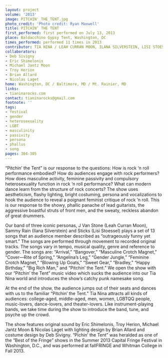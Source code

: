```yaml
---
layout: project
volume: '2013'
image: PITCHIN'_THE_TENT.jpg
photo_credit: 'Photo credit: Ryan Maxwell'
title: PITCHIN’ THE TENT
first_performed: first performed on July 13, 2013
place: Baldacchino Gypsy Tent, Washington, DC
times_performed: performed 11 times in 2013
contributor: TIA NINA / LEAH CURRAN MOON, ILANA SILVERSTEIN, LISI STOESSEL
collaborators:
- Deb Sivigny
- Eric Shimelonis
- Michael Jantz Moon
- Troy Herion
- Brian Allard
- Nicolas Laget
home: Washington, DC / Baltimore, MD / Mt. Rainier, MD
links:
- tianinarocks.com
contact: tianinarocks@gmail.com
footnote: ''
tags:
- festival
- gender
- heterosexuality
- LGBT
- masculinity
- passivity
- persona
- phallus
- song
pages: 304-305
---
```


“Pitchin’ the Tent” is our response to the questions: How is rock ‘n roll performance embodied? How do audiences engage with rock performers? How does masculine activity, feminine passivity and compulsory heterosexuality function in rock ‘n roll performance? What can modern dance learn from the structure of rock concerts? The show uses aestheticism, flashy lighting, bright costuming, persona and vocalizations to hook the audience to reveal a poignant feminist critique of rock ’n roll. This is our response to the showy, phallic panache of lead guitarists, the aggressive boastful struts of front men, and the sweaty, reckless abandon of great drummers.

Our band of three iconic personas, J Van Stone (Leah Curran Moon), Sammy Rain (Ilana Silverstein) and Sticks (Lisi Stoessel) plays a set of 13 songs that an audience member described as “outrageously funny yet smart.” The songs are performed through movement to recorded original tracks. The songs vary in tempo, musical quality, genre and reference to gender. The songs are: “Arrival,” “Bangover,” “Masculine Crotch Magnet,” “Cover—Rite of Spring,” “Angelina’s Leg,” “Gender Jungle,” “Feminine Crotch Magnet,” “Blowing Up Goats,” “Sweet Gear,” “Bradley,” “Happy Birthday,” “Big Rich Man,” and “Pitchin’ the Tent.” We open the show with our “Pitchin’ the Tent” music video which sucks the audience into our Tia Nina world and introduces the show’s catchy punk namesake song.

At the end of the show, the audience jumps out of their seats and dances with us to the familiar “Pitchin’ the Tent.” Tia Nina attracts all kinds of audiences: college-aged, middle-aged, men, women, LGBTQQ people, music-lovers, dance-lovers, and theater-lovers. Like instrument-playing bands, we take time during the show to introduce the band, tune, and psyche up the crowd.

The show features original sound by Eric Shimelonis, Troy Herion, Michael Jantz Moon & Nicolas Laget with lighting design by Brian Allard and costume design by Deb Sivigny. “Pichin’ the Tent” was heralded as one of the “Best of the Fringe” shows in the Summer 2013 Capital Fringe Festival in Washington, D.C., and was performed at fallFRINGE and Whitman College in Fall 2013.
